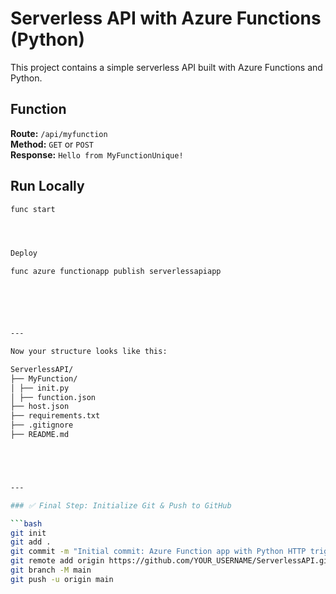 # Serverless API with Azure Functions (Python)

This project contains a simple serverless API built with Azure Functions and Python.

## Function

**Route:** `/api/myfunction`  
**Method:** `GET` or `POST`  
**Response:** `Hello from MyFunctionUnique!`

## Run Locally

```bash
func start




Deploy

func azure functionapp publish serverlessapiapp






---

Now your structure looks like this:

ServerlessAPI/
├── MyFunction/
│ ├── init.py
│ ├── function.json
├── host.json
├── requirements.txt
├── .gitignore
├── README.md





---

### ✅ Final Step: Initialize Git & Push to GitHub

```bash
git init
git add .
git commit -m "Initial commit: Azure Function app with Python HTTP trigger"
git remote add origin https://github.com/YOUR_USERNAME/ServerlessAPI.git
git branch -M main
git push -u origin main

